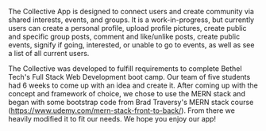 The Collective App is designed to connect users and create community via shared interests, events, and groups. It is a work-in-progress, but currently users can create a personal profile, upload profile pictures, create public and specific group posts, comment and like/unlike posts, create public events, signify if going, interested, or unable to go to events, as well as see a list of all current users.

The Collective was developed to fulfill requirements to complete Bethel Tech's Full Stack Web Development boot camp. Our team of five students had 6 weeks to come up with an idea and create it. After coming up with the concept and framework of choice,  we chose to use the MERN stack and began with some bootstrap code from Brad Traversy's MERN stack course (https://www.udemy.com/mern-stack-front-to-back/). From there we heavily modified it to fit our needs. We hope you enjoy our app!
